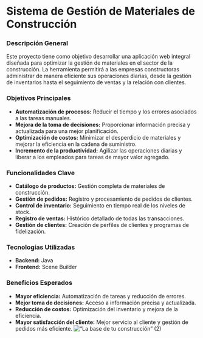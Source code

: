 # Sistema de Gestión de Materiales de Construcción

### Descripción General

Este proyecto tiene como objetivo desarrollar una aplicación web integral diseñada para optimizar la gestión de materiales en el sector de la construcción. La herramienta permitirá a las empresas constructoras administrar de manera eficiente sus operaciones diarias, desde la gestión de inventarios hasta el seguimiento de ventas y la relación con clientes.

### Objetivos Principales

* **Automatización de procesos:** Reducir el tiempo y los errores asociados a las tareas manuales.
* **Mejora de la toma de decisiones:** Proporcionar información precisa y actualizada para una mejor planificación.
* **Optimización de costos:** Minimizar el desperdicio de materiales y mejorar la eficiencia en la cadena de suministro.
* **Incremento de la productividad:** Agilizar las operaciones diarias y liberar a los empleados para tareas de mayor valor agregado.

### Funcionalidades Clave
* **Catálogo de productos:** Gestión completa de materiales de construcción.
* **Gestión de pedidos:** Registro y procesamiento de pedidos de clientes.
* **Control de inventario:** Seguimiento en tiempo real de los niveles de stock.
* **Registro de ventas:** Histórico detallado de todas las transacciones.
* **Gestión de clientes:** Creación de perfiles de clientes y programas de fidelización.

### Tecnologías Utilizadas
* **Backend:** Java
* **Frontend:** Scene Builder

### Beneficios Esperados
* **Mayor eficiencia:** Automatización de tareas y reducción de errores.
* **Mejor toma de decisiones:** Acceso a información precisa y actualizada.
* **Reducción de costos:** Optimización del inventario y mejora de la eficiencia.
* **Mayor satisfacción del cliente:** Mejor servicio al cliente y gestión de pedidos más eficiente.
![“La base de tu construcción” (2)](https://github.com/user-attachments/assets/3d7c8a40-bb4d-4977-af5c-5fd9e74490a3)
